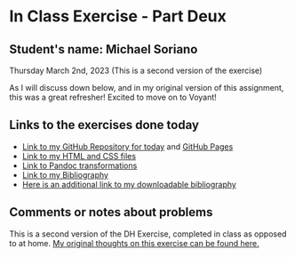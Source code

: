 # In Class Exercise - Part Deux
## Student's name: Michael Soriano 

Thursday March 2nd, 2023 (This is a second version of the exercise)

As I will discuss down below, and in my original version of this assignment, this was a great refresher! Excited to move on to Voyant!

## Links to the exercises done today 

- [Link to my GitHub Repository for today](https://github.com/mrileysoriano/DHExercise2) and [GitHub Pages](https://mrileysoriano.github.io/DHExercise2/)
- [Link to my HTML and CSS files](https://mrileysoriano.github.io/DHExercise2/exercise2.html)
- [Link to Pandoc transformations](https://github.com/mrileysoriano/DHExercise2/blob/gh-pages/pandoc_transformations2.zip)
- [Link to my Bibliography](https://mrileysoriano.github.io/DHExercise2/bibliographyagain.html)
- [Here is an additional link to my downloadable bibliography](https://github.com/mrileysoriano/DHExercise2/blob/gh-pages/bibliographyagain.html.zip)

## Comments or notes about problems 

This is a second version of the DH Exercise, completed in class as opposed to at home. [My original thoughts on this exercise can be found here.](https://github.com/mrileysoriano/DHExercise)
